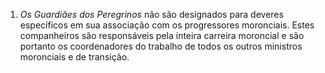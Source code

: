 ﻿1. *Os Guardiães dos Peregrinos* não são designados para deveres específicos em sua associação com os progressores moronciais. Estes companheiros são responsáveis pela inteira carreira moroncial e são portanto os coordenadores do trabalho de todos os outros ministros moronciais e de transição.